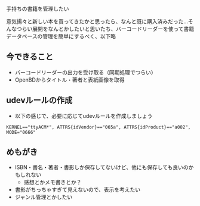手持ちの書籍を管理したい

意気揚々と新しい本を買ってきたかと思ったら、なんと既に購入済みだった…そんなつらい展開をなんとかしたいと思いたち、バーコードリーダーを使って書籍データベースの管理を簡単にするべく、以下略

## 今できること

- バーコードリーダーの出力を受け取る（同期処理でつらい）
- OpenBDからタイトル・著者と表紙画像を取得

## udevルールの作成

- 以下の感じで、必要に応じてudevルールを作成しましょう

```
KERNEL=="ttyACM*", ATTRS{idVendor}=="065a", ATTRS{idProduct}=="a002", MODE="0666"
```
## めもがき

- ISBN・書名・著者・書影しか保存してないけど、他にも保存しても良いのかもしれない
  - 感想とかメモ書きとか？
- 書影がちっちゃすぎて見えないので、表示を考えたい
- ジャンル管理とかしたい

